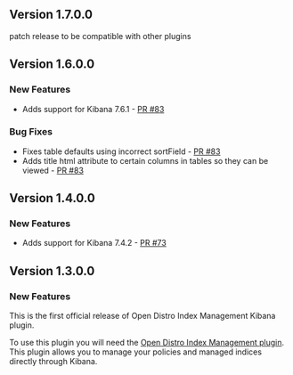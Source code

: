 ## Version 1.7.0.0

patch release to be compatible with other plugins

## Version 1.6.0.0

### New Features

* Adds support for Kibana 7.6.1 - [PR #83](https://github.com/opendistro-for-elasticsearch/index-management-kibana-plugin/pull/83)

### Bug Fixes

* Fixes table defaults using incorrect sortField - [PR #83](https://github.com/opendistro-for-elasticsearch/index-management-kibana-plugin/pull/83)
* Adds title html attribute to certain columns in tables so they can be viewed - [PR #83](https://github.com/opendistro-for-elasticsearch/index-management-kibana-plugin/pull/83)

## Version 1.4.0.0

### New Features

* Adds support for Kibana 7.4.2 - [PR #73](https://github.com/opendistro-for-elasticsearch/index-management-kibana-plugin/pull/73)

## Version 1.3.0.0

### New Features

This is the first official release of Open Distro Index Management Kibana plugin.

To use this plugin you will need the [Open Distro Index Management plugin](https://github.com/opendistro-for-elasticsearch/index-management).
This plugin allows you to manage your policies and managed indices directly through Kibana.
 
